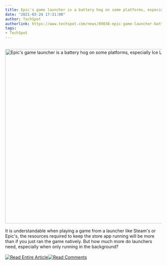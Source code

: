 ```yaml
---
title: Epic's game launcher is a battery hog on some platforms, especially Ice Lake
date: "2021-03-24 17:31:00"
author: TechSpot
authorlink: https://www.techspot.com/news/89038-epic-game-launcher-battery-hog-platforms-especially-ice.html
tags:
- TechSpot
---
```

<a href="https://www.techspot.com/news/89038-epic-game-launcher-battery-hog-platforms-especially-ice.html" target="_blank"><img src="https://static.techspot.com/images2/news/ts3_thumbs/2021/03/2021-03-24-ts3_thumbs-88e.jpg" width="800" height="560" style="padding: 15px 0" title="Epic's game launcher is a battery hog on some platforms, especially Ice Lake" /></a><br />It is understandable when playing a game from a launcher like Steam's or Epic's, the resources required to keep the store app running will be more than if you just ran the game natively. But how much more do launchers need, especially when only running in the background?<br /><br /><a href="https://www.techspot.com/news/89038-epic-game-launcher-battery-hog-platforms-especially-ice.html"><img src="https://static.techspot.com/images/rss/rss_buttons_01.png" border="0" alt="Read Entire Article" /></a><a href="https://www.techspot.com/news/89038-epic-game-launcher-battery-hog-platforms-especially-ice.html#comments"><img src="https://static.techspot.com/images/rss/rss_buttons_02.png" border="0" alt="Read Comments" /></a><br /><br />
